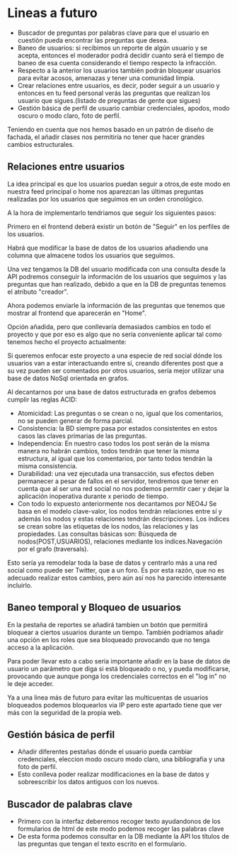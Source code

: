 # Lineas a futuro 
*  Buscador de preguntas por palabras clave para que el usuario en cuestión pueda encontrar las preguntas que desea.
* Baneo de usuarios: si recibimos un reporte de algún usuario y se acepta, entonces el moderador podrá decidir cuanto será el tiempo de baneo de esa cuenta considerando el tiempo respecto la infracción.
* Respecto a la anterior los usuarios también podrán bloquear usuarios para evitar acosos, amenazas y tener una comunidad limpia.
* Crear relaciones entre usuarios, es decir, poder seguir a un usuario y entonces en tu feed personal verás las preguntas que realizan los usuario que sigues.(listado de preguntas de gente que sigues)
* Gestión básica de perfil de usuario cambiar credenciales, apodos, modo oscuro o modo claro, foto de perfil.

Teniendo en cuenta que nos hemos basado en un patrón de diseño de fachada, el añadir clases nos permitiría no tener que hacer grandes cambios estructurales.

## Relaciones entre usuarios
La idea principal es que los usuarios puedan seguir a otros,de este modo en nuestra feed principal o home nos aparezcan las últimas preguntas realizadas por los usuarios que seguimos en un orden cronológico.

A la hora de implementarlo tendriamos que seguir los siguientes pasos:

Primero en el frontend deberá existir un botón de "Seguir" en los perfiles de los usuarios.

Habrá que modificar la base de datos de los usuarios añadiendo una columna que almacene todos los usuarios que seguimos.

Una vez tengamos la DB del usuario modificada con una consulta desde la API podremos conseguir la información de los usuarios que seguimos y las preguntas que han realizado, debido a que en la DB de preguntas tenemos el atributo "creador".

Ahora podemos enviarle la información de las preguntas que tenemos que mostrar al frontend que aparecerán en "Home".


Opción añadida, pero que conllevaría demasiados cambios en todo el proyecto y que por eso es algo que no sería conveniente aplicar tal como tenemos hecho el proyecto actualmente:

Si queremos enfocar este proyecto a una especie de red social dónde los usuarios van a estar interactuando entre sí, creando diferentes post que a su vez pueden ser comentados por otros usuarios, sería mejor utilizar una base de datos NoSql orientada en grafos.

Al decantarnos por una base de datos estructurada en grafos debemos cumplir las reglas ACID:

* Atomicidad: Las preguntas o se crean o no, igual que los comentarios, no se pueden generar de forma parcial.
* Consistencia: la BD siempre pasa por estados consistentes en estos casos las claves primarias de las preguntas.
* Independencia: En nuestro caso todos los post serán de la misma manera no habrán cambios, todos tendrán que tener la misma estructura, al igual que los comentarios, por tanto todos tendrán la misma consistencia.
* Durabilidad: una vez ejecutada una transacción, sus efectos deben permanecer a pesar de fallos en el servidor, tendremos que tener en cuenta que al ser una red social no nos podemos permitir caer y dejar la aplicación inoperativa durante x periodo de tiempo. 
* Con todo lo expuesto anteriormente nos decantamos por NEO4J 
Se basa en el modelo clave-valor, los nodos tendrán relaciones entre sí y además los nodos y estas relaciones tendrán descripciones. 
Los índices se crean sobre las etiquetas de los nodos, las relaciones y las propiedades.
Las consultas básicas son: Búsqueda de nodos(POST,USUARIOS), relaciones mediante los índices.Navegación por el grafo (traversals). 

Esto sería ya remodelar toda la base de datos y centrarlo más a una red social como puede ser Twitter, que a un foro. Es por esta razón, que no es adecuado realizar estos cambios, pero aún así nos ha parecido interesante incluirlo.



## Baneo temporal y Bloqueo de usuarios
En la pestaña de reportes se añadirá tambien un botón que permitirá bloquear a ciertos usuarios durante un tiempo. También podriamos añadir una opción en los roles que sea bloqueado provocando que no tenga acceso a la aplicación.

Para poder llevar esto a cabo seria importante añadir en la base de datos de usuario un parámetro que diga si está bloqueado o no, y pueda modificarse, provocando que aunque ponga los credenciales correctos en el "log in" no le deje acceder.

Ya a una linea más de futuro para evitar las multicuentas de usuarios bloqueados podemos bloquearlos via IP pero este apartado tiene que ver más con la seguridad de la propia web.


## Gestión básica de perfil
 * Añadir diferentes pestañas dónde el usuario pueda cambiar credenciales, eleccion modo oscuro modo claro, una bibliografia y una foto de perfil.
 * Esto conlleva poder realizar modificaciones en la base de datos y sobreescribir los datos antiguos con los nuevos.
## Buscador de palabras clave
  * Primero con la interfaz deberemos recoger texto ayudandonos de los formularios de html de este modo podemos recoger las palabras clave
  * De esta forma podemos consultar en la DB mediante la API los títulos de las preguntas que tengan el texto escrito en el formulario.
